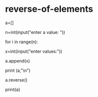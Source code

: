 # reverse-of-elements
a=[] 

n=int(input("enter a value: ")) 

for i in range(n):    

 x=int(input("enter values:"))    

 a.append(x)

 print (a,"\n") 

a.reverse() 

print(a)
